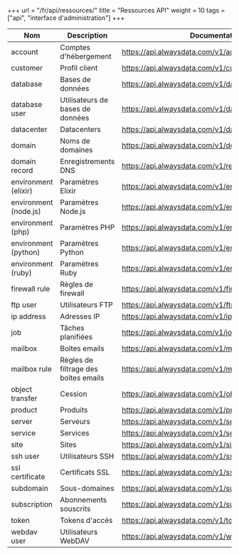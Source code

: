 +++
url = "/fr/api/ressources/"
title = "Ressources API"
weight = 10
tags = ["api", "interface d'administration"]
+++

| Nom                   | Description                          | Documentation                                         |
|-----------------------|--------------------------------------|-------------------------------------------------------|
| account               | Comptes d'hébergement                | https://api.alwaysdata.com/v1/account/doc/            |
| customer              | Profil client                        | https://api.alwaysdata.com/v1/customer/doc/           |
| database              | Bases de données                     | https://api.alwaysdata.com/v1/database/doc/           |
| database user         | Utilisateurs de bases de données     | https://api.alwaysdata.com/v1/database/user/doc/      |
| datacenter            | Datacenters                          | https://api.alwaysdata.com/v1/datacenter/doc/         |
| domain                | Noms de domaines                     | https://api.alwaysdata.com/v1/domain/doc/             |
| domain record         | Enregistrements DNS                  | https://api.alwaysdata.com/v1/record/doc/             |
| environment (elixir)  | Paramètres Elixir                    | https://api.alwaysdata.com/v1/environment/elixir/doc/ |
| environment (node.js) | Paramètres Node.js                   | https://api.alwaysdata.com/v1/environment/nodejs/doc/ |
| environment (php)     | Paramètres PHP                       | https://api.alwaysdata.com/v1/environment/php/doc/    |
| environment (python)  | Paramètres Python                    | https://api.alwaysdata.com/v1/environment/python/doc/ |
| environment (ruby)    | Paramètres Ruby                      | https://api.alwaysdata.com/v1/environment/ruby/doc/   |
| firewall rule         | Règles de firewall                   | https://api.alwaysdata.com/v1/firewall/doc/           |
| ftp user              | Utilisateurs FTP                     | https://api.alwaysdata.com/v1/ftp/doc/                |
| ip address            | Adresses IP                          | https://api.alwaysdata.com/v1/ip/doc/                 |
| job                   | Tâches planifiées                    | https://api.alwaysdata.com/v1/job/doc/                |
| mailbox               | Boîtes emails                        | https://api.alwaysdata.com/v1/mailbox/doc/            |
| mailbox rule          | Règles de filtrage des boîtes emails | https://api.alwaysdata.com/v1/mailbox/rule/doc/       |
| object transfer       | Cession                              | https://api.alwaysdata.com/v1/object_transfer/doc/    |
| product               | Produits                             | https://api.alwaysdata.com/v1/product/doc/            |
| server                | Serveurs                             | https://api.alwaysdata.com/v1/server/doc/             |
| service               | Services                             | https://api.alwaysdata.com/v1/service/doc/             |
| site                  | Sites                                | https://api.alwaysdata.com/v1/site/doc/               |
| ssh user              | Utilisateurs SSH                     | https://api.alwaysdata.com/v1/ssh/doc/                |
| ssl certificate       | Certificats SSL                      | https://api.alwaysdata.com/v1/ssl/doc/                |
| subdomain             | Sous-domaines                        | https://api.alwaysdata.com/v1/subdomain/doc/          |
| subscription          | Abonnements souscrits                | https://api.alwaysdata.com/v1/subscription/doc/       |
| token                 | Tokens d'accès                       | https://api.alwaysdata.com/v1/token/doc/              |
| webdav user           | Utilisateurs WebDAV                  | https://api.alwaysdata.com/v1/webdav/doc/             |
